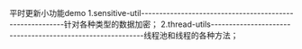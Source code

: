 平时更新小功能demo
1.sensitive-util---------------------------------------------------------针对各种类型的数据加密；
2.thread-utils-----------------------------------------------------------线程池和线程的各种方法；
